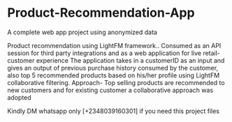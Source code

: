 # Product-Recommendation-App
A complete web app project using anonymized data

Product recommendation using LightFM framework.. Consumed as an API session for third party integrations and as a web application for live retail-customer experience
The application takes in a customerID as an input and gives an output of previous purchase history consumed by the customer, also top 5 recommended products based on his/her profile using LightFM collaborative filtering.
Approach- Top selling products are recommended to new customers and for existing customer a collaborative approach was adopted

Kindly DM whatsapp only [+2348039160301] if you need this project files
